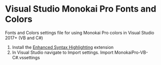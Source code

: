 # Visual Studio Monokai Pro Fonts and Colors
Fonts and Colors settings file for using Monokai Pro colors in Visual Studio 2017+ (VB and C#)  
1. Install the [Enhanced Syntax Highlighting](https://marketplace.visualstudio.com/items?itemName=StanislavKuzmichArtStea1th.EnhancedSyntaxHighlighting) extension
2. In Visual Studio navigate to Import settings. Import MonokaiPro-VB-C#.vssettings
